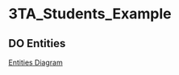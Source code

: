 # 3TA_Students_Example

## DO Entities 
[Entities Diagram](https://dbdiagram.io/d/637f610dc9abfc611174fd9c)